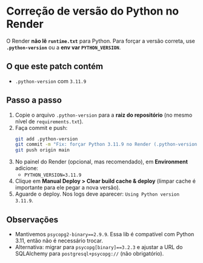 # Correção de versão do Python no Render

O Render **não lê `runtime.txt`** para Python. Para forçar a versão correta, use **`.python-version`** ou a **env var `PYTHON_VERSION`**.

## O que este patch contém
- `.python-version` com `3.11.9`

## Passo a passo
1. Copie o arquivo `.python-version` para a **raiz do repositório** (no mesmo nível de `requirements.txt`).
2. Faça commit e push:
   ```bash
   git add .python-version
   git commit -m "Fix: forçar Python 3.11.9 no Render (.python-version)"
   git push origin main
   ```
3. No painel do Render (opcional, mas recomendado), em **Environment** adicione:
   - `PYTHON_VERSION=3.11.9`
4. Clique em **Manual Deploy > Clear build cache & deploy** (limpar cache é importante para ele pegar a nova versão).
5. Aguarde o deploy. Nos logs deve aparecer: `Using Python version 3.11.9`.

## Observações
- Mantivemos `psycopg2-binary==2.9.9`. Essa lib é compatível com Python 3.11, então não é necessário trocar.
- Alternativa: migrar para `psycopg[binary]==3.2.3` e ajustar a URL do SQLAlchemy para `postgresql+psycopg://` (não obrigatório).
